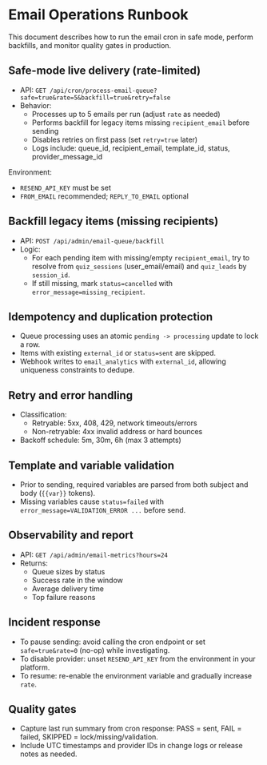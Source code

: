 # Email Operations Runbook

This document describes how to run the email cron in safe mode, perform backfills, and monitor quality gates in production.

## Safe-mode live delivery (rate-limited)

- API: `GET /api/cron/process-email-queue?safe=true&rate=5&backfill=true&retry=false`
- Behavior:
  - Processes up to 5 emails per run (adjust `rate` as needed)
  - Performs backfill for legacy items missing `recipient_email` before sending
  - Disables retries on first pass (set `retry=true` later)
  - Logs include: queue_id, recipient_email, template_id, status, provider_message_id

Environment:
- `RESEND_API_KEY` must be set
- `FROM_EMAIL` recommended; `REPLY_TO_EMAIL` optional

## Backfill legacy items (missing recipients)

- API: `POST /api/admin/email-queue/backfill`
- Logic:
  - For each pending item with missing/empty `recipient_email`, try to resolve from `quiz_sessions` (user_email/email) and `quiz_leads` by `session_id`.
  - If still missing, mark `status=cancelled` with `error_message=missing_recipient`.

## Idempotency and duplication protection

- Queue processing uses an atomic `pending -> processing` update to lock a row.
- Items with existing `external_id` or `status=sent` are skipped.
- Webhook writes to `email_analytics` with `external_id`, allowing uniqueness constraints to dedupe.

## Retry and error handling

- Classification:
  - Retryable: 5xx, 408, 429, network timeouts/errors
  - Non-retryable: 4xx invalid address or hard bounces
- Backoff schedule: 5m, 30m, 6h (max 3 attempts)

## Template and variable validation

- Prior to sending, required variables are parsed from both subject and body (`{{var}}` tokens).
- Missing variables cause `status=failed` with `error_message=VALIDATION_ERROR ...` before send.

## Observability and report

- API: `GET /api/admin/email-metrics?hours=24`
- Returns:
  - Queue sizes by status
  - Success rate in the window
  - Average delivery time
  - Top failure reasons

## Incident response

- To pause sending: avoid calling the cron endpoint or set `safe=true&rate=0` (no-op) while investigating.
- To disable provider: unset `RESEND_API_KEY` from the environment in your platform.
- To resume: re-enable the environment variable and gradually increase `rate`.

## Quality gates

- Capture last run summary from cron response: PASS = sent, FAIL = failed, SKIPPED = lock/missing/validation.
- Include UTC timestamps and provider IDs in change logs or release notes as needed.
